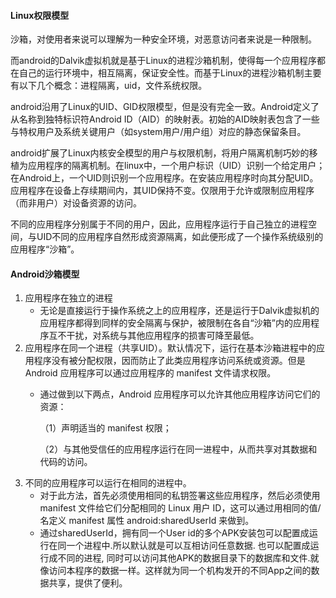 #### Linux权限模型
沙箱，对使用者来说可以理解为一种安全环境，对恶意访问者来说是一种限制。

而android的Dalvik虚拟机就是基于Linux的进程沙箱机制，使得每一个应用程序都在自己的运行环境中，相互隔离，保证安全性。而基于Linux的进程沙箱机制主要有以下几个概念：进程隔离，uid，文件系统权限。

android沿用了Linux的UID、GID权限模型，但是没有完全一致。Android定义了从名称到独特标识符Android ID（AID）的映射表。初始的AID映射表包含了一些与特权用户及系统关键用户（如system用户/用户组）对应的静态保留条目。

android扩展了Linux内核安全模型的用户与权限机制，将用户隔离机制巧妙的移植为应用程序的隔离机制。在linux中，一个用户标识（UID）识别一个给定用户；在Android上，一个UID则识别一个应用程序。在安装应用程序时向其分配UID。应用程序在设备上存续期间内，其UID保持不变。仅限用于允许或限制应用程序（而非用户）对设备资源的访问。

不同的应用程序分别属于不同的用户，因此，应用程序运行于自己独立的进程空间，与UID不同的应用程序自然形成资源隔离，如此便形成了一个操作系统级别的应用程序“沙箱”。


#### Android沙箱模型
1. 应用程序在独立的进程
    - 无论是直接运行于操作系统之上的应用程序，还是运行于Dalvik虚拟机的应用程序都得到同样的安全隔离与保护，被限制在各自“沙箱”内的应用程序互不干扰，对系统与其他应用程序的损害可降至最低。
2. 应用程序在同一个进程（共享UID）。默认情况下，运行在基本沙箱进程中的应用程序没有被分配权限，因而防止了此类应用程序访问系统或资源。但是 Android 应用程序可以通过应用程序的 manifest 文件请求权限。
    - 通过做到以下两点，Android 应用程序可以允许其他应用程序访问它们的资源：

      （1）声明适当的 manifest 权限；

      （2）与其他受信任的应用程序运行在同一进程中，从而共享对其数据和代码的访问。
3. 不同的应用程序可以运行在相同的进程中。
    - 对于此方法，首先必须使用相同的私钥签署这些应用程序，然后必须使用 manifest 文件给它们分配相同的 Linux 用户 ID，这可以通过用相同的值/名定义 manifest 属性 android:sharedUserId 来做到。
    - 通过sharedUserId，拥有同一个User id的多个APK安装包可以配置成运行在同一个进程中.所以默认就是可以互相访问任意数据. 也可以配置成运行成不同的进程, 同时可以访问其他APK的数据目录下的数据库和文件.就像访问本程序的数据一样。这样就为同一个机构发开的不同App之间的数据共享，提供了便利。


